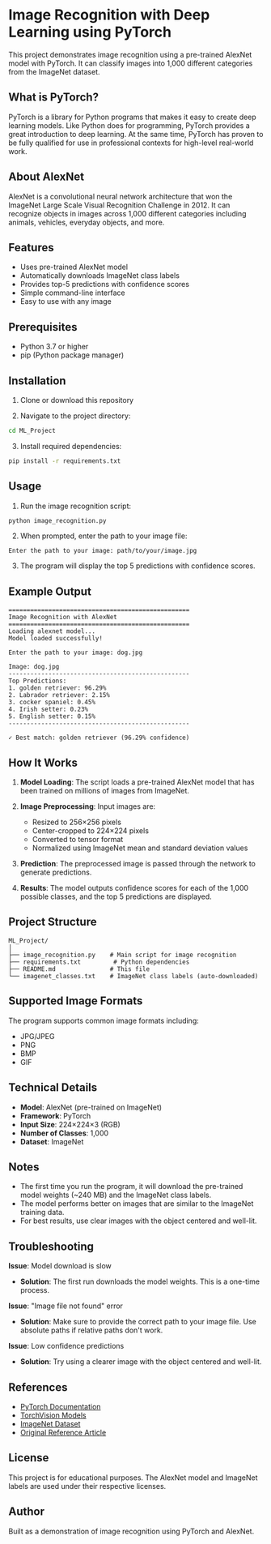# Image Recognition with Deep Learning using PyTorch

This project demonstrates image recognition using a pre-trained AlexNet model with PyTorch. It can classify images into 1,000 different categories from the ImageNet dataset.

## What is PyTorch?

PyTorch is a library for Python programs that makes it easy to create deep learning models. Like Python does for programming, PyTorch provides a great introduction to deep learning. At the same time, PyTorch has proven to be fully qualified for use in professional contexts for high-level real-world work.

## About AlexNet

AlexNet is a convolutional neural network architecture that won the ImageNet Large Scale Visual Recognition Challenge in 2012. It can recognize objects in images across 1,000 different categories including animals, vehicles, everyday objects, and more.

## Features

- Uses pre-trained AlexNet model
- Automatically downloads ImageNet class labels
- Provides top-5 predictions with confidence scores
- Simple command-line interface
- Easy to use with any image

## Prerequisites

- Python 3.7 or higher
- pip (Python package manager)

## Installation

1. Clone or download this repository

2. Navigate to the project directory:
```bash
cd ML_Project
```

3. Install required dependencies:
```bash
pip install -r requirements.txt
```

## Usage

1. Run the image recognition script:
```bash
python image_recognition.py
```

2. When prompted, enter the path to your image file:
```
Enter the path to your image: path/to/your/image.jpg
```

3. The program will display the top 5 predictions with confidence scores.

## Example Output

```
==================================================
Image Recognition with AlexNet
==================================================
Loading alexnet model...
Model loaded successfully!

Enter the path to your image: dog.jpg

Image: dog.jpg
--------------------------------------------------
Top Predictions:
1. golden retriever: 96.29%
2. Labrador retriever: 2.15%
3. cocker spaniel: 0.45%
4. Irish setter: 0.23%
5. English setter: 0.15%
--------------------------------------------------

✓ Best match: golden retriever (96.29% confidence)
```

## How It Works

1. **Model Loading**: The script loads a pre-trained AlexNet model that has been trained on millions of images from ImageNet.

2. **Image Preprocessing**: Input images are:
   - Resized to 256×256 pixels
   - Center-cropped to 224×224 pixels
   - Converted to tensor format
   - Normalized using ImageNet mean and standard deviation values

3. **Prediction**: The preprocessed image is passed through the network to generate predictions.

4. **Results**: The model outputs confidence scores for each of the 1,000 possible classes, and the top 5 predictions are displayed.

## Project Structure

```
ML_Project/
│
├── image_recognition.py    # Main script for image recognition
├── requirements.txt         # Python dependencies
├── README.md               # This file
└── imagenet_classes.txt    # ImageNet class labels (auto-downloaded)
```

## Supported Image Formats

The program supports common image formats including:
- JPG/JPEG
- PNG
- BMP
- GIF

## Technical Details

- **Model**: AlexNet (pre-trained on ImageNet)
- **Framework**: PyTorch
- **Input Size**: 224×224×3 (RGB)
- **Number of Classes**: 1,000
- **Dataset**: ImageNet

## Notes

- The first time you run the program, it will download the pre-trained model weights (~240 MB) and the ImageNet class labels.
- The model performs better on images that are similar to the ImageNet training data.
- For best results, use clear images with the object centered and well-lit.

## Troubleshooting

**Issue**: Model download is slow
- **Solution**: The first run downloads the model weights. This is a one-time process.

**Issue**: "Image file not found" error
- **Solution**: Make sure to provide the correct path to your image file. Use absolute paths if relative paths don't work.

**Issue**: Low confidence predictions
- **Solution**: Try using a clearer image with the object centered and well-lit.

## References

- [PyTorch Documentation](https://pytorch.org/docs/)
- [TorchVision Models](https://pytorch.org/vision/stable/models.html)
- [ImageNet Dataset](http://www.image-net.org/)
- [Original Reference Article](https://amanxai.com/2020/08/26/image-recognition-with-machine-learning-using-pytorch/)

## License

This project is for educational purposes. The AlexNet model and ImageNet labels are used under their respective licenses.

## Author

Built as a demonstration of image recognition using PyTorch and AlexNet.
